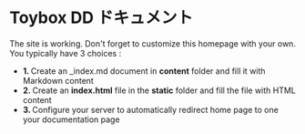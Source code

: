 # Toybox DD ドキュメント

The site is working. Don't forget to customize this homepage with your own. You typically have 3 choices :

- <b>1. </b> Create an _index.md document in <b>content</b> folder and fill it with Markdown content
- <b>2. </b> Create an <b>index.html</b> file in the <b>static</b> folder and fill the file with HTML content
- <b>3. </b> Configure your server to automatically redirect home page to one your documentation page